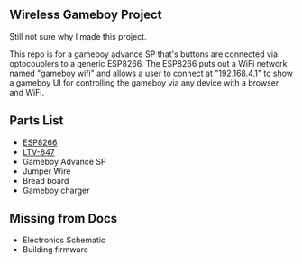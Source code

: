 ## Wireless Gameboy Project

Still not sure why I made this project. 

This repo is for a gameboy advance SP that's buttons are connected via optocouplers to a generic ESP8266. 
The ESP8266 puts out a WiFi network named "gameboy wifi" and allows a user to connect at "192.168.4.1" to show a gameboy UI for controlling the gameboy via any device with a browser and WiFi.

## Parts List
* [ESP8266](https://amzn.to/3siFgKH)
* [LTV-847](https://amzn.to/3P313yX)
* Gameboy Advance SP
* Jumper Wire 
* Bread board
* Gameboy charger

## Missing from Docs
* Electronics Schematic
* Building firmware

